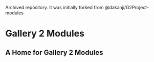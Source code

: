 Archived repository.
It was initially forked from @dakanji/G2Project-modules

# Gallery 2 Modules
## A Home for Gallery 2 Modules

